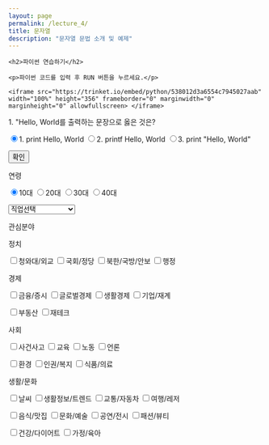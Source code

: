 ```yaml
---
layout: page
permalink: /lecture_4/
title: 문자열
description: "문자열 문법 소개 및 예제"
---
```



<!DOCTYPE HTML PUBLIC "-//W3C//DTD HTML 4.01//EN"
        "http://www.w3.org/TR/html4/strict.dtd">
<html>
<head>
    <meta http-equiv="Content-Type" content="text/html; charset=UTF-8">
    <title>Skulpt</title>
    <link rel="stylesheet" type="text/css" media="all" href="static/codemirror.css">
    <link rel="stylesheet" type="text/css" media="all" href="static/solarized.css">
    <link rel="stylesheet" type="text/css" media="all" href="static/main.css">
    <script type="text/javascript" src="http://ajax.googleapis.com/ajax/libs/jquery/1.6.2/jquery.min.js"></script>
    <script src="static/codemirrorepl.js" type="text/javascript"></script>
    <script src="static/repl.js" type="text/javascript"></script>
    <script src="static/python.js" type="text/javascript"></script>
    <script src="static/env/editor.js" type="text/javascript"></script>
    <script src="static/skulpt.min.js" type="text/javascript"></script>
    <script src="static/skulpt-stdlib.js" type="text/javascript"></script>
</head>
<body>

<!--
<a href="https://github.com/skulpt/skulpt"><img style="position: absolute; top: 0; left: 0; border: 0;"
                                                 src="https://s3.amazonaws.com/github/ribbons/forkme_left_red_aa0000.png"
                                                 alt="Fork me on GitHub"></a>
-->
<div class="page">
<div class="body">
<div class="main">

<!-- 파이썬 코드 실행기 시작 -->

    <h2>파이썬 연습하기</h2>

    <p>파이썬 코드를 입력 후 RUN 버튼을 누르세요.</p>

    <iframe src="https://trinket.io/embed/python/538012d3a6554c7945027aab" width="100%" height="356" frameborder="0" marginwidth="0" marginheight="0" allowfullscreen> </iframe>

<!-- 파이썬 코드 실행기 끝 -->
   
<p></p>
<p></p>
<p></p>


<!-- 사지선다형 문제 시작 -->

<html>
<head>
<SCRIPT> 
function func(){
 //checkbox_num=관심분야 체크박스 개수
 //sex=성별정보, age=나이정보, job=직업정보, info=관심분야 정보, user_info=나이, 성별, 직업, 관심분야 통합 정도
 
 var chk=document.fm.chk;
 
 for(i=0;i<chk.length;i++){
  if(chk[i].checked==true){
   if (i == 2 ) {
    //창 뜨게 하는거
    alert('\n\n정답입니다.'+ "\n"); }
   else {
    alert('\n\n틀렸습니다. 정답은 3번, print "Hello, World"'+ "\n"); }
   break;
  }
 }
 /*
 for(i=0;i<chkage.length;i++){
  if(chkage[i].checked==true){
   age=chkage[i].value;
   break;
  }
 }
 job = document.fm.job.options[document.fm.job.selectedIndex].text;
 
 //관심분야 체크박스들의 배열 생성 및 초기화
 var a=new Array();
 a[0]=document.fm.chk_info1;

 
 var info="";
 for(i=0;i<checkbox_num;i++){
  if(a[i].checked==true){
   info+=","+a[i].value;
  }
 }
 user_info=age+","+sex+","+job+info; 
 */
 
 
}
</script>
 <title>설문조사</title>
</head>
<form name="fm" method="get">
 <p> 1. "Hello, World를 출력하는 문장으로 옳은 것은? </p>
 <input type="radio" name="chk" value=1 checked="true">1. print Hello, World
 <input type="radio" name="chk" value=2>2. printf Hello, World
 <input type="radio" name="chk" value=3>3. print "Hello, World"
 <p></p>
 
  <p><form name="input" method="post" action="">
  <input type="button" value="확인" onClick="func()"></form></p>
 
 <p>연령</p>
 <input type="radio" name="chk_age" value="십대"checked="true">10대
 <input type="radio" name="chk_age" value="이십대">20대
 <input type="radio" name="chk_age" value="삼십대">30대
 <input type="radio" name="chk_age" value="사십대">40대
 <p></p>
 
 
 <select name="job" onChange="chg(this.selectedIndex)">
  <option value="">직업선택</option>
  <option value="관리">관리</option>
   s<option value="건설">건설</option>
  <option value="경비">경비</option>
  <option value="경영">경영/회계,사무</option>
  <option value="교육">교육/연구</option>
  <option value="금융">금융/보험</option>
  <option value="군인">군인</option>
  <option value="기계">기계</option>
  <option value="농림어업">농림어업</option>
  <option value="문화">문화/예술/방송</option>
  <option value="미용">미용,숙박,여행</option>
  <option value="법률">법률/경찰/소방/교도</option>
  <option value="보건">보건/의료</option>
  <option value="사회복지">사회복지/종교</option>
  <option value="섬유">섬유/의복</option>
  <option value="식품가공">식품가공</option>
  <option value="영업">영업/판매</option>
  <option value="운전">운전/운송</option>
  <option value="전기">전기/전자</option>
  <option value="인쇄">인쇄/목재/가구</option>
  <option value="화학">화학</option>
  <option value="학생">학생</option>
  <option value="대학생">대학(원)생</option>
  <option value="기타">기타</option>
 </select>
 
 
 
 <p>관심분야</p>
 <p>정치</p>
 <p>
  <input type="checkbox" name="chk_info1" value="청와대/외교">청와대/외교
  <input type="checkbox" name="chk_info2" value="국회/정당">국회/정당
  <input type="checkbox" name="chk_info3" value="북한/국방/안보">북한/국방/안보
  <input type="checkbox" name="chk_info4" value="행정">행정
 </p>
 <p>경제</p>
 <p>
  <input type="checkbox" name="chk_info5" value="금융/증시">금융/증시
  <input type="checkbox" name="chk_info6" value="글로벌경제">글로벌경제
  <input type="checkbox" name="chk_info7" value="생활경제">생활경제
  <input type="checkbox" name="chk_info8" value="기업">기업/재계
 </p>
 <p>
  <input type="checkbox" name="chk_info9" value="부동산">부동산
  <input type="checkbox" name="chk_info10" value="재테크">재테크
 </p>
 <p>사회</p>
 <p>
  <input type="checkbox" name="chk_info11" value="사건사고">사건사고
  <input type="checkbox" name="chk_info12" value="교육">교육
  <input type="checkbox" name="chk_info13" value="노동">노동
  <input type="checkbox" name="chk_info14" value="언론">언론
 </p>
 <p>
  <input type="checkbox" name="chk_info15" value="환경">환경
  <input type="checkbox" name="chk_info16" value="인권/복지">인권/복지
  <input type="checkbox" name="chk_info17" value="식품/의료">식품/의료
 </p>
 <p>생활/문화</p>
 <p>
  <input type="checkbox" name="chk_info18" value="날씨">날씨
  <input type="checkbox" name="chk_info19" value="생활정보/트렌드">생활정보/트렌드
  <input type="checkbox" name="chk_info20" value="교통/자동차">교통/자동차
  <input type="checkbox" name="chk_info21" value="여행/레저">여행/레저
 </p>
 <p>
  <input type="checkbox" name="chk_info22" value="음식/맛집">음식/맛집
  <input type="checkbox" name="chk_info23" value="문화/예술">문화/예술
  <input type="checkbox" name="chk_info24" value="공연/전시">공연/전시
  <input type="checkbox" name="chk_info25" value="패션/뷰티">패션/뷰티
 </p>
 <p>
  <input type="checkbox" name="chk_info26" value="건강/다이어트">건강/다이어트
  <input type="checkbox" name="chk_info27" value="가정/육아">가정/육아
 </p>


 </body>
</html>


<!-- 사지선다형 문제 끝 -->



</div>
</div>
</div>



</body>
</html>
